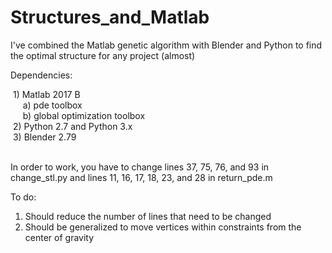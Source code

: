 # Structures_and_Matlab

I've combined the Matlab genetic algorithm with Blender and Python to find the optimal structure for any project (almost)

Dependencies:  
  
  1) Matlab 2017 B   
      a) pde toolbox   
      b) global optimization toolbox   
  2) Python 2.7 and Python 3.x  
  3) Blender 2.79   
  

In order to work, you have to change lines 37, 75, 76, and 93 in change_stl.py and lines 11, 16, 17, 18, 23, and 28 in return_pde.m

To do:

  1) Should reduce the number of lines that need to be changed
  2) Should be generalized to move vertices within constraints from the center of gravity
